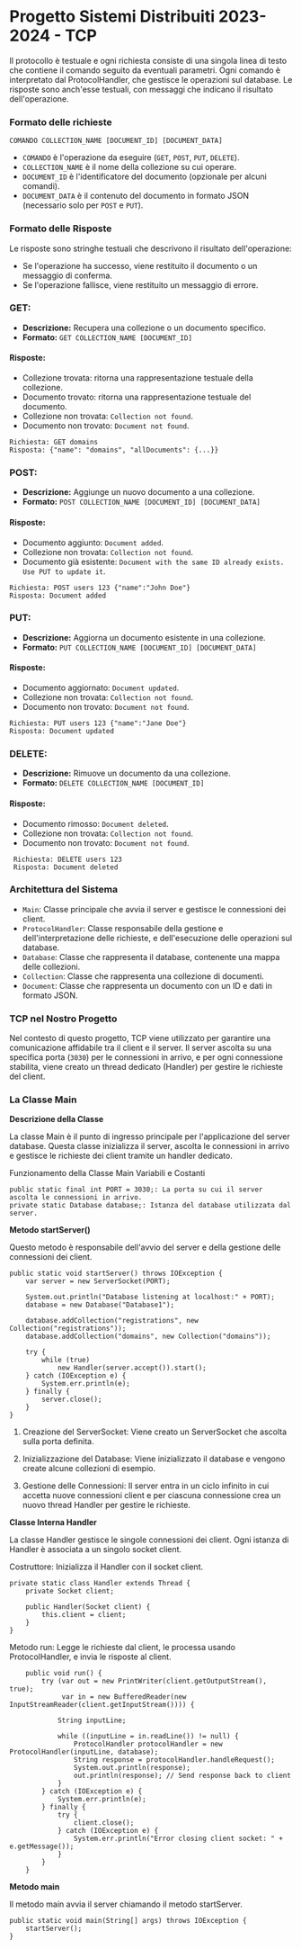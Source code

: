 # Progetto Sistemi Distribuiti 2023-2024 - TCP

Il protocollo è testuale e ogni richiesta consiste di una singola linea di testo
che contiene il comando seguito da eventuali parametri. Ogni comando è
interpretato dal ProtocolHandler, che gestisce le operazioni sul database. Le
risposte sono anch'esse testuali, con messaggi che indicano il risultato
dell'operazione.

### Formato delle richieste
```
COMANDO COLLECTION_NAME [DOCUMENT_ID] [DOCUMENT_DATA]
```

- `COMANDO` è l'operazione da eseguire (`GET`, `POST`, `PUT`, `DELETE`).
- `COLLECTION_NAME` è il nome della collezione su cui operare.
- `DOCUMENT_ID` è l'identificatore del documento (opzionale per alcuni comandi).
- `DOCUMENT_DATA` è il contenuto del documento in formato JSON (necessario solo
  per `POST` e `PUT`).

### Formato delle Risposte
Le risposte sono stringhe testuali che descrivono il risultato dell'operazione:

- Se l'operazione ha successo, viene restituito il documento o un messaggio di
  conferma.
- Se l'operazione fallisce, viene restituito un messaggio di errore.

### GET:
- **Descrizione:** Recupera una collezione o un documento specifico.
- **Formato:** `GET COLLECTION_NAME [DOCUMENT_ID]`

#### Risposte: 
- Collezione trovata: ritorna una rappresentazione testuale della collezione.
- Documento trovato: ritorna una rappresentazione testuale del documento.
- Collezione non trovata: `Collection not found`.
- Documento non trovato: `Document not found`.

```
Richiesta: GET domains
Risposta: {"name": "domains", "allDocuments": {...}}
```

### POST:
- **Descrizione:** Aggiunge un nuovo documento a una collezione.
- **Formato:** `POST COLLECTION_NAME [DOCUMENT_ID] [DOCUMENT_DATA]`

#### Risposte: 
- Documento aggiunto: `Document added`.
- Collezione non trovata: `Collection not found`.
- Documento già esistente: `Document with the same ID already exists. Use PUT to
  update it`.

```
Richiesta: POST users 123 {"name":"John Doe"}
Risposta: Document added
```

### PUT:
- **Descrizione:** Aggiorna un documento esistente in una collezione.
- **Formato:** `PUT COLLECTION_NAME [DOCUMENT_ID] [DOCUMENT_DATA]`

#### Risposte: 
- Documento aggiornato: `Document updated`.
- Collezione non trovata: `Collection not found`.
- Documento non trovato: `Document not found`.

```
Richiesta: PUT users 123 {"name":"Jane Doe"}
Risposta: Document updated
```


### DELETE:
- **Descrizione:** Rimuove un documento da una collezione.
- **Formato:** `DELETE COLLECTION_NAME [DOCUMENT_ID]`

#### Risposte:
- Documento rimosso: `Document deleted`.
- Collezione non trovata: `Collection not found`.
- Documento non trovato: `Document not found`.

```
 Richiesta: DELETE users 123
 Risposta: Document deleted
```

### Architettura del Sistema
- `Main`: Classe principale che avvia il server e gestisce le connessioni dei
  client.
- `ProtocolHandler`: Classe responsabile della gestione e dell'interpretazione
  delle richieste, e dell'esecuzione delle operazioni sul database.
- `Database`: Classe che rappresenta il database, contenente una mappa delle
  collezioni.
- `Collection`: Classe che rappresenta una collezione di documenti.
- `Document`: Classe che rappresenta un documento con un ID e dati in formato
  JSON.

### TCP nel Nostro Progetto
Nel contesto di questo progetto, TCP viene utilizzato per garantire una
comunicazione affidabile tra il client e il server. Il server ascolta su una
specifica porta (`3030`) per le connessioni in arrivo, e per ogni connessione
stabilita, viene creato un thread dedicato (Handler) per gestire le richieste
del client.


### La Classe Main

**Descrizione della Classe**

La classe Main è il punto di ingresso principale per l'applicazione del server
database. Questa classe inizializza il server, ascolta le connessioni in arrivo
e gestisce le richieste dei client tramite un handler dedicato.

Funzionamento della Classe Main Variabili e Costanti

```
public static final int PORT = 3030;: La porta su cui il server ascolta le connessioni in arrivo.
private static Database database;: Istanza del database utilizzata dal server.
```

**Metodo startServer()**

Questo metodo è responsabile dell'avvio del server e della gestione delle
connessioni dei client.

```
public static void startServer() throws IOException {
    var server = new ServerSocket(PORT);

    System.out.println("Database listening at localhost:" + PORT);
    database = new Database("Database1");

    database.addCollection("registrations", new Collection("registrations"));
    database.addCollection("domains", new Collection("domains"));

    try {
        while (true)
            new Handler(server.accept()).start();
    } catch (IOException e) {
        System.err.println(e);
    } finally {
        server.close();
    }
}
```

1. Creazione del ServerSocket: Viene creato un ServerSocket che ascolta sulla
   porta definita.

2. Inizializzazione del Database: Viene inizializzato il database e vengono
   create alcune collezioni di esempio.

3. Gestione delle Connessioni: Il server entra in un ciclo infinito in cui
accetta nuove connessioni client e per ciascuna connessione crea un nuovo thread
Handler per gestire le richieste.


**Classe Interna Handler**

La classe Handler gestisce le singole connessioni dei client. Ogni istanza di
Handler è associata a un singolo socket client.


Costruttore: Inizializza il Handler con il socket client.

```
private static class Handler extends Thread {
    private Socket client;

    public Handler(Socket client) {
        this.client = client;
    }
}
```

Metodo run: Legge le richieste dal client, le processa usando ProtocolHandler, e
invia le risposte al client.

```
    public void run() {
        try (var out = new PrintWriter(client.getOutputStream(), true);
             var in = new BufferedReader(new InputStreamReader(client.getInputStream()))) {

            String inputLine;

            while ((inputLine = in.readLine()) != null) {
                ProtocolHandler protocolHandler = new ProtocolHandler(inputLine, database);
                String response = protocolHandler.handleRequest();
                System.out.println(response);
                out.println(response); // Send response back to client
            }
        } catch (IOException e) {
            System.err.println(e);
        } finally {
            try {
                client.close();
            } catch (IOException e) {
                System.err.println("Error closing client socket: " + e.getMessage());
            }
        }
    }
```

**Metodo main**

Il metodo main avvia il server chiamando il metodo startServer.

```
public static void main(String[] args) throws IOException {
    startServer();
}
```
